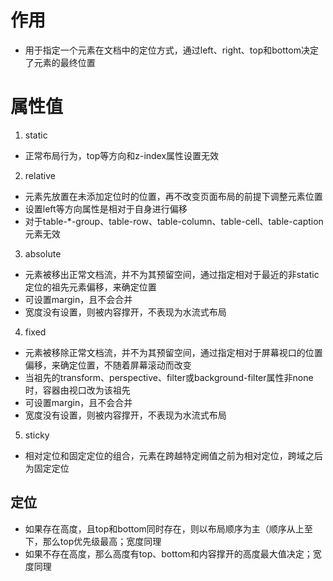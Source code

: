 # 作用
- 用于指定一个元素在文档中的定位方式，通过left、right、top和bottom决定了元素的最终位置

# 属性值
1. static
  - 正常布局行为，top等方向和z-index属性设置无效
2. relative
  - 元素先放置在未添加定位时的位置，再不改变页面布局的前提下调整元素位置
  - 设置left等方向属性是相对于自身进行偏移
  - 对于table-*-group、table-row、table-column、table-cell、table-caption元素无效
3. absolute
  - 元素被移出正常文档流，并不为其预留空间，通过指定相对于最近的非static定位的祖先元素偏移，来确定位置
  - 可设置margin，且不会合并
  - 宽度没有设置，则被内容撑开，不表现为水流式布局
4. fixed
  - 元素被移除正常文档流，并不为其预留空间，通过指定相对于屏幕视口的位置偏移，来确定位置，不随着屏幕滚动而改变
  - 当祖先的transform、perspective、filter或background-filter属性非none时，容器由视口改为该祖先
  - 可设置margin，且不会合并
  - 宽度没有设置，则被内容撑开，不表现为水流式布局
5. sticky
  - 相对定位和固定定位的组合，元素在跨越特定阙值之前为相对定位，跨域之后为固定定位

## 定位
- 如果存在高度，且top和bottom同时存在，则以布局顺序为主（顺序从上至下，那么top优先级最高；宽度同理
- 如果不存在高度，那么高度有top、bottom和内容撑开的高度最大值决定；宽度同理
